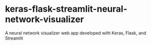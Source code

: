 # keras-flask-streamlit-neural-network-visualizer
A neural network visualizer web app developed with Keras, Flask, and Streamlit
